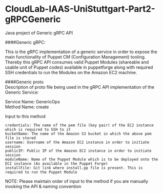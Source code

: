 # CloudLab-IAAS-UniStuttgart-Part2-gRPCGeneric
Java project of Generic gRPC API

####Generic gRPC:

This is the gRPC implementation of a generic service in order to expose the main functionality of Puppet CM (Configuration Management) tooling.  
Thereby this gRPC API consumes valid Puppet Modules (shareable and usable unit of Puppet codes) available in puppetforge along with required SSH credentials to run the Modules on the Amazon EC2 machine.

####Generic proto  
Description of proto file being used in the gRPC API implementation of the Generic Service:

Service Name: GenericOps  
Method Name: create  

  Input to this method  
    
    credentials: The name of the pem file (key pair) of the EC2 instance which is required to SSH to it  
    bucketName: The name of the Amazon S3 bucket in which the above pem file is stored  
    username: Username of the Amazon EC2 instance in order to initiate session  
    publicIP: Public IP of the Amazon EC2 instance in order to initiate session  
    moduleName: Name of the Puppet Module which is to be deployed onto the EC2 instance (As available in the Puppet Forge)  
    installFile: Git link where install.pp file is present. This is required to run the Puppet Module
	
NOTE: Please maintain order of input to the method if you are manually invoking the API & naming convention

